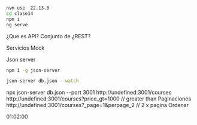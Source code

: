 ```bash
nvm use  22.13.0
cd clase14
npm i
ng serve
```

¿Que es API? Conjunto de
¿REST?

Servicios Mock

Json server

```bash
npm i -g json-server
```

```bash
json-server db.json --watch
```

npx json-server db.json --port 3001
http://undefined:3001/courses
http://undefined:3001/courses?price_gt=1000 // greater than
Paginaciones
http://undefined:3001/courses?_page=1&perpage_2 // 2 x pagina
Ordenar
 

01:02:00
